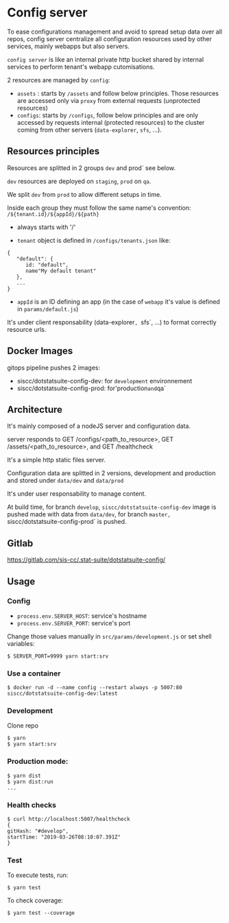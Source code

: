 # Config server

To ease configurations management and avoid to spread setup data over all repos, config server centralize all configuration resources used by other services, mainly webapps but also servers.

`config server` is like an internal private http bucket shared by internal services to perform tenant's webapp cutomisations.

2 resources are managed by `config`:

* `assets` : starts by `/assets` and follow below principles. Those resources are accessed only via `proxy` from external requests (unprotected resources)
* `configs`: starts by `/configs`, follow below principles and are only accessed by requests internal (protected resources) to the cluster coming from other servers (`data-explorer`, `sfs`, ...). 

## Resources principles

Resources are splitted in 2 groups `dev` and prod` see below.

`dev` resources are deployed on `staging`, `prod` on `qa`.

We split `dev` from `prod` to allow different setups in time.

Inside each group they must follow the same name's convention: `/${tenant.id}/${appId}/${path}`

* always starts with '/'

* `tenant` object is defined in `/configs/tenants.json` like:

```
{
   "default": {
      id: "default",
      name"My default tenant"
   },
   ...
}
```

* `appId` is an ID defining an app (in the case of `webapp` it's value is defined in `params/default.js`)

It's under client responsability (data-explorer`, `sfs`, ...) to format correctly resource urls.


## Docker Images

gitops pipeline pushes 2 images:

* siscc/dotstatsuite-config-dev: for `development` environnement
* siscc/dotstatsuite-config-prod: for'production` and `qa`


## Architecture

It's mainly composed of a nodeJS server and configuration data.

server responds to GET /configs/<path_to_resource>,  GET /assets/<path_to_resource>, and GET /healthcheck

It's a simple http static files server.

Configuration data are splitted in 2 versions, development and production and stored under `data/dev` and `data/prod`

It's under user responsability to manage content.

At build time, for branch `develop`, `siscc/dotstatsuite-config-dev` image is pushed made with data from `data/dev`, for branch `master, `siscc/dotstatsuite-config-prod` is pushed.


## Gitlab

https://gitlab.com/sis-cc/.stat-suite/dotstatsuite-config/


## Usage


### Config

* `process.env.SERVER_HOST`: service's hostname
* `process.env.SERVER_PORT`: service's port

Change those values manually in `src/params/development.js` or set shell variables:

```
$ SERVER_PORT=9999 yarn start:srv
```


### Use a container

```
$ docker run -d --name config --restart always -p 5007:80 siscc/dotstatsuite-config-dev:latest
```

### Development

Clone repo

```
$ yarn
$ yarn start:srv
```

### Production mode:

```
$ yarn dist
$ yarn dist:run
...
```

### Health checks



```
$ curl http://localhost:5007/healthcheck
{
gitHash: "#develop",
startTime: "2019-03-26T08:10:07.391Z"
}
```


### Test


To execute tests, run:
```
$ yarn test
```

To check coverage:
```
$ yarn test --coverage
```


